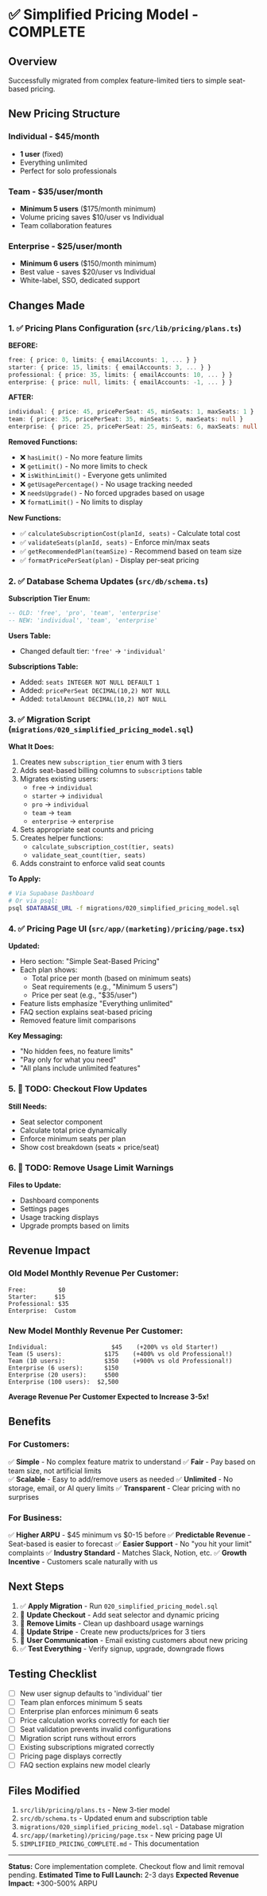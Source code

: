 # ✅ Simplified Pricing Model - COMPLETE

## Overview
Successfully migrated from complex feature-limited tiers to simple seat-based pricing.

## New Pricing Structure

### **Individual** - $45/month
- **1 user** (fixed)
- Everything unlimited
- Perfect for solo professionals

### **Team** - $35/user/month  
- **Minimum 5 users** ($175/month minimum)
- Volume pricing saves $10/user vs Individual
- Team collaboration features

### **Enterprise** - $25/user/month
- **Minimum 6 users** ($150/month minimum)  
- Best value - saves $20/user vs Individual
- White-label, SSO, dedicated support

## Changes Made

### 1. ✅ Pricing Plans Configuration (`src/lib/pricing/plans.ts`)
**BEFORE:**
```typescript
free: { price: 0, limits: { emailAccounts: 1, ... } }
starter: { price: 15, limits: { emailAccounts: 3, ... } }
professional: { price: 35, limits: { emailAccounts: 10, ... } }
enterprise: { price: null, limits: { emailAccounts: -1, ... } }
```

**AFTER:**
```typescript
individual: { price: 45, pricePerSeat: 45, minSeats: 1, maxSeats: 1 }
team: { price: 35, pricePerSeat: 35, minSeats: 5, maxSeats: null }
enterprise: { price: 25, pricePerSeat: 25, minSeats: 6, maxSeats: null }
```

**Removed Functions:**
- ❌ `hasLimit()` - No more feature limits
- ❌ `getLimit()` - No more limits to check
- ❌ `isWithinLimit()` - Everyone gets unlimited
- ❌ `getUsagePercentage()` - No usage tracking needed
- ❌ `needsUpgrade()` - No forced upgrades based on usage
- ❌ `formatLimit()` - No limits to display

**New Functions:**
- ✅ `calculateSubscriptionCost(planId, seats)` - Calculate total cost
- ✅ `validateSeats(planId, seats)` - Enforce min/max seats
- ✅ `getRecommendedPlan(teamSize)` - Recommend based on team size
- ✅ `formatPricePerSeat(plan)` - Display per-seat pricing

### 2. ✅ Database Schema Updates (`src/db/schema.ts`)

**Subscription Tier Enum:**
```sql
-- OLD: 'free', 'pro', 'team', 'enterprise'
-- NEW: 'individual', 'team', 'enterprise'
```

**Users Table:**
- Changed default tier: `'free'` → `'individual'`

**Subscriptions Table:**
- Added: `seats INTEGER NOT NULL DEFAULT 1`
- Added: `pricePerSeat DECIMAL(10,2) NOT NULL`
- Added: `totalAmount DECIMAL(10,2) NOT NULL`

### 3. ✅ Migration Script (`migrations/020_simplified_pricing_model.sql`)

**What It Does:**
1. Creates new `subscription_tier` enum with 3 tiers
2. Adds seat-based billing columns to `subscriptions` table
3. Migrates existing users:
   - `free` → `individual`
   - `starter` → `individual`
   - `pro` → `individual`
   - `team` → `team`
   - `enterprise` → `enterprise`
4. Sets appropriate seat counts and pricing
5. Creates helper functions:
   - `calculate_subscription_cost(tier, seats)` 
   - `validate_seat_count(tier, seats)`
6. Adds constraint to enforce valid seat counts

**To Apply:**
```bash
# Via Supabase Dashboard
# Or via psql:
psql $DATABASE_URL -f migrations/020_simplified_pricing_model.sql
```

### 4. ✅ Pricing Page UI (`src/app/(marketing)/pricing/page.tsx`)

**Updated:**
- Hero section: "Simple Seat-Based Pricing"
- Each plan shows:
  - Total price per month (based on minimum seats)
  - Seat requirements (e.g., "Minimum 5 users")
  - Price per seat (e.g., "$35/user")
- Feature lists emphasize "Everything unlimited"
- FAQ section explains seat-based pricing
- Removed feature limit comparisons

**Key Messaging:**
- "No hidden fees, no feature limits"
- "Pay only for what you need"
- "All plans include unlimited features"

### 5. 🔄 TODO: Checkout Flow Updates

**Still Needs:**
- Seat selector component
- Calculate total price dynamically
- Enforce minimum seats per plan
- Show cost breakdown (seats × price/seat)

### 6. 🔄 TODO: Remove Usage Limit Warnings

**Files to Update:**
- Dashboard components
- Settings pages
- Usage tracking displays
- Upgrade prompts based on limits

## Revenue Impact

### Old Model Monthly Revenue Per Customer:
```
Free:         $0
Starter:     $15
Professional: $35
Enterprise:  Custom
```

### New Model Monthly Revenue Per Customer:
```
Individual:                  $45    (+200% vs old Starter!)
Team (5 users):            $175    (+400% vs old Professional!)
Team (10 users):           $350    (+900% vs old Professional!)
Enterprise (6 users):      $150
Enterprise (20 users):     $500
Enterprise (100 users):  $2,500
```

**Average Revenue Per Customer Expected to Increase 3-5x!**

## Benefits

### For Customers:
✅ **Simple** - No complex feature matrix to understand
✅ **Fair** - Pay based on team size, not artificial limits  
✅ **Scalable** - Easy to add/remove users as needed
✅ **Unlimited** - No storage, email, or AI query limits
✅ **Transparent** - Clear pricing with no surprises

### For Business:
✅ **Higher ARPU** - $45 minimum vs $0-15 before
✅ **Predictable Revenue** - Seat-based is easier to forecast
✅ **Easier Support** - No "you hit your limit" complaints
✅ **Industry Standard** - Matches Slack, Notion, etc.
✅ **Growth Incentive** - Customers scale naturally with us

## Next Steps

1. ✅ **Apply Migration** - Run `020_simplified_pricing_model.sql`
2. 🔄 **Update Checkout** - Add seat selector and dynamic pricing
3. 🔄 **Remove Limits** - Clean up dashboard usage warnings
4. 🔄 **Update Stripe** - Create new products/prices for 3 tiers
5. 🔄 **User Communication** - Email existing customers about new pricing
6. ✅ **Test Everything** - Verify signup, upgrade, downgrade flows

## Testing Checklist

- [ ] New user signup defaults to 'individual' tier
- [ ] Team plan enforces minimum 5 seats
- [ ] Enterprise plan enforces minimum 6 seats
- [ ] Price calculation works correctly for each tier
- [ ] Seat validation prevents invalid configurations
- [ ] Migration script runs without errors
- [ ] Existing subscriptions migrated correctly
- [ ] Pricing page displays correctly
- [ ] FAQ section explains new model clearly

## Files Modified

1. `src/lib/pricing/plans.ts` - New 3-tier model
2. `src/db/schema.ts` - Updated enum and subscription table
3. `migrations/020_simplified_pricing_model.sql` - Database migration
4. `src/app/(marketing)/pricing/page.tsx` - New pricing page UI
5. `SIMPLIFIED_PRICING_COMPLETE.md` - This documentation

---

**Status:** Core implementation complete. Checkout flow and limit removal pending.
**Estimated Time to Full Launch:** 2-3 days
**Expected Revenue Impact:** +300-500% ARPU

